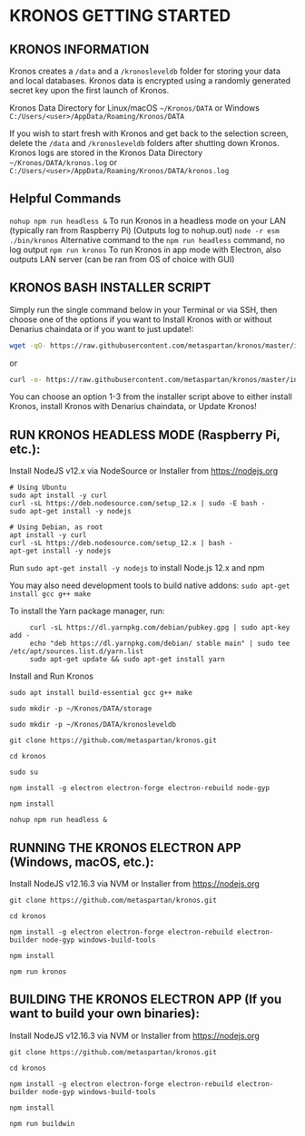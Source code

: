 # KRONOS GETTING STARTED

KRONOS INFORMATION
-----------------
Kronos creates a `/data` and a `/kronosleveldb` folder for storing your data and local databases. Kronos data is encrypted using a randomly generated secret key upon the first launch of Kronos.

Kronos Data Directory for Linux/macOS `~/Kronos/DATA` or Windows `C:/Users/<user>/AppData/Roaming/Kronos/DATA`

If you wish to start fresh with Kronos and get back to the selection screen, delete the `/data` and `/kronosleveldb` folders after shutting down Kronos. Kronos logs are stored in the Kronos Data Directory `~/Kronos/DATA/kronos.log` or `C:/Users/<user>/AppData/Roaming/Kronos/DATA/kronos.log`

Helpful Commands
-----------------
`nohup npm run headless &` To run Kronos in a headless mode on your LAN (typically ran from Raspberry Pi) (Outputs log to nohup.out)
`node -r esm ./bin/kronos` Alternative command to the `npm run headless` command, no log output
`npm run kronos` To run Kronos in app mode with Electron, also outputs LAN server (can be ran from OS of choice with GUI)

KRONOS BASH INSTALLER SCRIPT
-----------------
Simply run the single command below in your Terminal or via SSH, then choose one of the options if you want to Install Kronos with or without Denarius chaindata or if you want to just update!:

```bash
wget -qO- https://raw.githubusercontent.com/metaspartan/kronos/master/installkronos.sh | bash
```
or
```bash
curl -o- https://raw.githubusercontent.com/metaspartan/kronos/master/installkronos.sh | bash
```

You can choose an option 1-3 from the installer script above to either install Kronos, install Kronos with Denarius chaindata, or Update Kronos!

RUN KRONOS HEADLESS MODE (Raspberry Pi, etc.):
-----------------
Install NodeJS v12.x via NodeSource or Installer from https://nodejs.org

```
# Using Ubuntu
sudo apt install -y curl
curl -sL https://deb.nodesource.com/setup_12.x | sudo -E bash -
sudo apt-get install -y nodejs

# Using Debian, as root
apt install -y curl
curl -sL https://deb.nodesource.com/setup_12.x | bash -
apt-get install -y nodejs
```
Run `sudo apt-get install -y nodejs` to install Node.js 12.x and npm

You may also need development tools to build native addons:
`sudo apt-get install gcc g++ make`

To install the Yarn package manager, run:
```
     curl -sL https://dl.yarnpkg.com/debian/pubkey.gpg | sudo apt-key add -
     echo "deb https://dl.yarnpkg.com/debian/ stable main" | sudo tee /etc/apt/sources.list.d/yarn.list
     sudo apt-get update && sudo apt-get install yarn
```

Install and Run Kronos
```
sudo apt install build-essential gcc g++ make

sudo mkdir -p ~/Kronos/DATA/storage

sudo mkdir -p ~/Kronos/DATA/kronosleveldb

git clone https://github.com/metaspartan/kronos.git

cd kronos

sudo su

npm install -g electron electron-forge electron-rebuild node-gyp

npm install

nohup npm run headless &
```


RUNNING THE KRONOS ELECTRON APP (Windows, macOS, etc.):
-----------------
Install NodeJS v12.16.3 via NVM or Installer from https://nodejs.org
```
git clone https://github.com/metaspartan/kronos.git

cd kronos

npm install -g electron electron-forge electron-rebuild electron-builder node-gyp windows-build-tools

npm install

npm run kronos
```

BUILDING THE KRONOS ELECTRON APP (If you want to build your own binaries):
-----------------
Install NodeJS v12.16.3 via NVM or Installer from https://nodejs.org
```
git clone https://github.com/metaspartan/kronos.git

cd kronos

npm install -g electron electron-forge electron-rebuild electron-builder node-gyp windows-build-tools

npm install

npm run buildwin
```